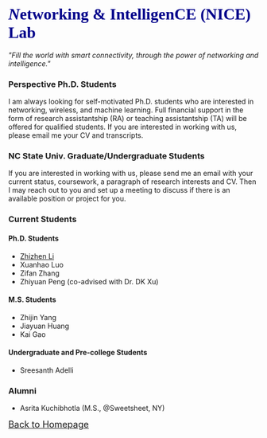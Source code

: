 <!-- [<u><font size='4'>ABOUT</font></u>](#j1) &emsp;[<u><font size='4'>NEWS</font></u>](https://yuchen-sh.github.io/News) &emsp;[<u><font size='4'>COURSEWORK</font></u>](https://yuchen-sh.github.io/Coursework) &emsp;[<u><font size='4'>EXPERIENCES</font></u>](https://yuchen-sh.github.io/EXPERIENCES) &emsp;[<u><font size='4'>PUBLICATIONS</font></u>](https://yuchen-sh.github.io/Recent-Publications/) &emsp; [<u><font size='4'>PROJECTS</font></u>](https://yuchen-sh.github.io/Projects/) &emsp; [<u><font size='4'>AWARDS</font></u>](https://yuchen-sh.github.io/AWARDS) &emsp; [<u><font size='4'>SERVICES & SKILLS</font></u>](https://yuchen-sh.github.io/SERVICES-SKILLS) -->


<!-- <table border="0" align="center">
     <tr>
          <td width="60%">
            <h1><font face="Times" size='5' color='darkblue'>YUCHEN LIU</font></h1>
            <p><b>Assistant Professor, North Carolina State University</font></b></p>
            <p><b>School of Electrical and Computer Engineering</b></p>  
            <p><b>Email: yuchen.liu at ncsu.edu, yuchen.liu.sn at gmail.com</b></p>
            <p><b><i>"Think deeply, think more."</i></b></p>
          </td>
          <td width="40%">
            <head>   
            <style>   
               #img1{transform:rotate(0deg);}
            </style>
            </head>
            <div align=center>
            <img id="img1" src="/Yuchen_1.png" width="90%" height="90%">
            </div>
          </td>
     </tr>
</table> -->

## <span id="j1"><font color='darkblue' face="Georgia" size='6'><i>N</i>etworking & IntelligenCE (NICE) Lab </font></span> <!--<br/> (NICE) Lab</font></span>-->
<!-- ## I am currently on the academic job market. -->

<!-- <i><span id="j1"><font color='' face="Georgia" size='4'> "Fill the world with smart connectivity, through the power of networking and intelligence."</font></span></i> -->
*"Fill the world with smart connectivity, through the power of networking and intelligence."*

### Perspective Ph.D. Students

I am always looking for self-motivated Ph.D. students who are interested in networking, wireless, and machine learning. Full financial support in the form of research assistantship (RA) or teaching assistantship (TA) will be offered for qualified students. If you are interested in working with us, please email me your CV and transcripts.

### NC State Univ. Graduate/Undergraduate Students

If you are interested in working with us, please send me an email with your current status, coursework, a paragraph of research interests and CV. Then I may reach out to you and set up a meeting to discuss if there is an available position or project for you.


### Current Students

#### Ph.D. Students
* [Zhizhen Li](https://www.linkedin.com/in/zhizhen-li-6367521b3/) <!-- (Fall 2022-; M.S. in Georgia Institute of Technology) -->
* Xuanhao Luo
* Zifan Zhang
* Zhiyuan Peng (co-advised with Dr. DK Xu)

#### M.S. Students
* Zhijin Yang
* Jiayuan Huang
* Kai Gao

#### Undergraduate and Pre-college Students
* Sreesanth Adelli

### Alumni
* Asrita Kuchibhotla (M.S., @Sweetsheet, NY)


<!-- (Under construction.) -->


[<u><font size='4'>Back to Homepage</font></u>](https://yuchen-sh.github.io)


